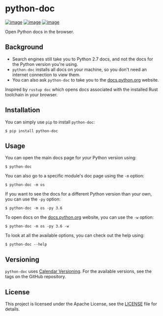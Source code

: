 # python-doc

[![image](https://img.shields.io/pypi/v/python-doc.svg)](https://pypi.org/project/python-doc/) [![image](https://img.shields.io/pypi/pyversions/python-doc.svg)](https://pypi.org/project/python-doc/) [![image](https://img.shields.io/badge/code%20style-black-000000.svg)](https://github.com/ambv/black)

Open Python docs in the browser.

## Background

- Search engines still take you to Python 2.7 docs, and not the docs for the Python version you're using.
- `python-doc` installs all docs on your machine, so you don't need an internet connection to view them.
- You can also ask `python-doc` to take you to the [docs.python.org](https://docs.python.org/) website.

Inspired by `rustup doc` which opens docs associated with the installed Rust toolchain in your browser.

## Installation

You can simply use `pip` to install `python-doc`:

```
$ pip install python-doc
```

## Usage

You can open the main docs page for _your_ Python version using:

```
$ python-doc
```

You can also go to a specific module's doc page using the `-m` option:

```
$ python-doc -m os
```

If you want to see the docs for a different Python version than your own, you can use the `-py` option:

```
$ python-doc -m os -py 3.6
```

To open docs on the [docs.python.org](https://docs.python.org/) website, you can use the `-w` option:

```
$ python-doc -m os -py 3.6 -w
```

To look at all the available options, you can check out the help using:

```
$ python-doc --help
```

## Versioning

`python-doc` uses [Calendar Versioning](https://calver.org/). For the available versions, see the tags on the GitHub repository.

## License

This project is licensed under the Apache License, see the [LICENSE](https://github.com/vinayak-mehta/python-doc/blob/master/LICENSE) file for details.
